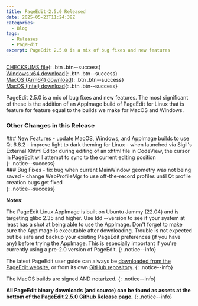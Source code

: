 ```yaml
---
title: PageEdit-2.5.0 Released
date: 2025-05-23T11:24:38Z
categories:
  - Blog
tags:
  - Releases
  - PageEdit
excerpt: PageEdit 2.5.0 is a mix of bug fixes and new features
---
```


[CHECKSUMS file](https://github.com/Sigil-Ebook/PageEdit/releases/download/2.5.0/PageEdit-2.5.0-CHECKSUMS.sha256.txt){: .btn .btn--success}<br/>
[Windows x64 download](https://github.com/Sigil-Ebook/PageEdit/releases/download/2.5.0/PageEdit-2.5.0-Windows-x64-Setup.exe){: .btn .btn--success}<br/>
[MacOS (Arm64) download](https://github.com/Sigil-Ebook/PageEdit/releases/download/2.5.0/PageEdit.app-2.5.0-Mac-arm64.txz){: .btn .btn--success}<br/>
[MacOS (Intel) download](https://github.com/Sigil-Ebook/PageEdit/releases/download/2.5.0/PageEdit.app-2.5.0-Mac-x86_64.txz){: .btn .btn--success}

PageEdit 2.5.0 is a mix of bug fixes and new features.  The most significant of these is the addition of an AppImage build of PageEdit for Linux that is feature for feature equal to the builds we make for MacOS and Windows.

### Other Changes in this Release

<div markdown="1">
### New Features
- update MacOS, Windows, and AppImage builds to use Qt 6.8.2
- improve light to dark theming for Linux
- when launched via Sigil's External Xhtml Editor during editing of an xhtml file in CodeView, the cursor in PageEdit will attempt to sync to the current editing position
</div>
{: .notice--success}

<div markdown="1">
### Bug Fixes
- fix bug when current MainWindow geometry was not being saved
- change WebProfileMgr to use off-the-record profiles until Qt profile creation bugs get fixed
</div>
{: .notice--success}

__Notes__:

The PageEdit Linux AppImage is built on Ubuntu Jammy (22.04) and is targeting glibc 2.35 and higher. Use ldd --version to see if your system at least has a shot at being able to use the AppImage. Don't forget to make sure the AppImage is executable after downloading. Trouble is not expected but be safe and backup your existing PageEdit preferences (if you have any) before trying the AppImage. This is especially important if you're currently using a pre-2.0 version of PageEdit.
{: .notice--info}

The latest PageEdit user guide can always be [downloaded from the PageEdit website](https://sigil-ebook.com/pageedit/guide), or from its own [GitHub repository](https://github.com/Sigil-Ebook/pageedit-user-guide/releases/latest).
{: .notice--info}

The MacOS builds are signed AND notarized.
{: .notice--info}

__All PageEdit binary downloads (and source) can be found as assets at the bottom of [the PageEdit 2.5.0 Github Release page.](https://github.com/Sigil-Ebook/PageEdit/releases/tag/2.5.0)__
{: .notice--info}


